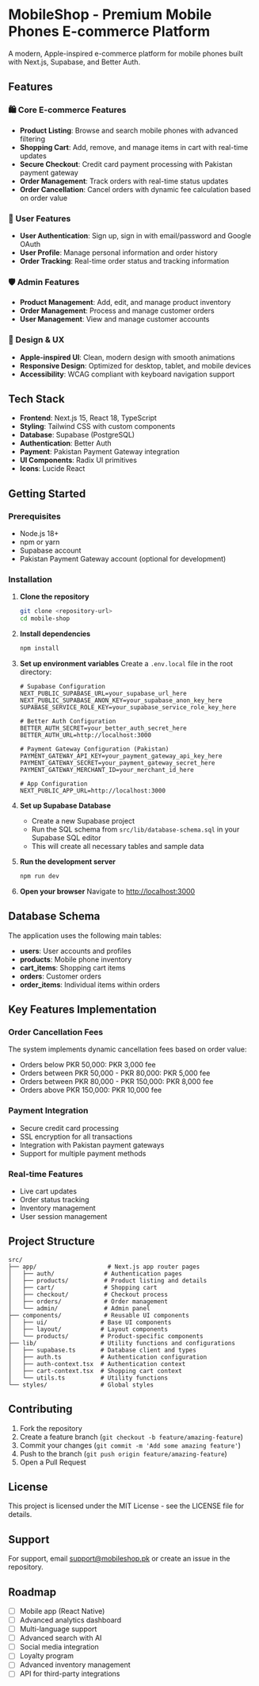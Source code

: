 # MobileShop - Premium Mobile Phones E-commerce Platform

A modern, Apple-inspired e-commerce platform for mobile phones built with Next.js, Supabase, and Better Auth.

## Features

### 🛍️ Core E-commerce Features
- **Product Listing**: Browse and search mobile phones with advanced filtering
- **Shopping Cart**: Add, remove, and manage items in cart with real-time updates
- **Secure Checkout**: Credit card payment processing with Pakistan payment gateway
- **Order Management**: Track orders with real-time status updates
- **Order Cancellation**: Cancel orders with dynamic fee calculation based on order value

### 👤 User Features
- **User Authentication**: Sign up, sign in with email/password and Google OAuth
- **User Profile**: Manage personal information and order history
- **Order Tracking**: Real-time order status and tracking information

### 🛡️ Admin Features
- **Product Management**: Add, edit, and manage product inventory
- **Order Management**: Process and manage customer orders
- **User Management**: View and manage customer accounts

### 🎨 Design & UX
- **Apple-inspired UI**: Clean, modern design with smooth animations
- **Responsive Design**: Optimized for desktop, tablet, and mobile devices
- **Accessibility**: WCAG compliant with keyboard navigation support

## Tech Stack

- **Frontend**: Next.js 15, React 18, TypeScript
- **Styling**: Tailwind CSS with custom components
- **Database**: Supabase (PostgreSQL)
- **Authentication**: Better Auth
- **Payment**: Pakistan Payment Gateway integration
- **UI Components**: Radix UI primitives
- **Icons**: Lucide React

## Getting Started

### Prerequisites

- Node.js 18+ 
- npm or yarn
- Supabase account
- Pakistan Payment Gateway account (optional for development)

### Installation

1. **Clone the repository**
   ```bash
   git clone <repository-url>
   cd mobile-shop
   ```

2. **Install dependencies**
   ```bash
   npm install
   ```

3. **Set up environment variables**
   Create a `.env.local` file in the root directory:
   ```env
   # Supabase Configuration
   NEXT_PUBLIC_SUPABASE_URL=your_supabase_url_here
   NEXT_PUBLIC_SUPABASE_ANON_KEY=your_supabase_anon_key_here
   SUPABASE_SERVICE_ROLE_KEY=your_supabase_service_role_key_here

   # Better Auth Configuration
   BETTER_AUTH_SECRET=your_better_auth_secret_here
   BETTER_AUTH_URL=http://localhost:3000

   # Payment Gateway Configuration (Pakistan)
   PAYMENT_GATEWAY_API_KEY=your_payment_gateway_api_key_here
   PAYMENT_GATEWAY_SECRET=your_payment_gateway_secret_here
   PAYMENT_GATEWAY_MERCHANT_ID=your_merchant_id_here

   # App Configuration
   NEXT_PUBLIC_APP_URL=http://localhost:3000
   ```

4. **Set up Supabase Database**
   - Create a new Supabase project
   - Run the SQL schema from `src/lib/database-schema.sql` in your Supabase SQL editor
   - This will create all necessary tables and sample data

5. **Run the development server**
   ```bash
   npm run dev
   ```

6. **Open your browser**
   Navigate to [http://localhost:3000](http://localhost:3000)

## Database Schema

The application uses the following main tables:

- **users**: User accounts and profiles
- **products**: Mobile phone inventory
- **cart_items**: Shopping cart items
- **orders**: Customer orders
- **order_items**: Individual items within orders

## Key Features Implementation

### Order Cancellation Fees
The system implements dynamic cancellation fees based on order value:
- Orders below PKR 50,000: PKR 3,000 fee
- Orders between PKR 50,000 - PKR 80,000: PKR 5,000 fee
- Orders between PKR 80,000 - PKR 150,000: PKR 8,000 fee
- Orders above PKR 150,000: PKR 10,000 fee

### Payment Integration
- Secure credit card processing
- SSL encryption for all transactions
- Integration with Pakistan payment gateways
- Support for multiple payment methods

### Real-time Features
- Live cart updates
- Order status tracking
- Inventory management
- User session management

## Project Structure

```
src/
├── app/                    # Next.js app router pages
│   ├── auth/              # Authentication pages
│   ├── products/          # Product listing and details
│   ├── cart/              # Shopping cart
│   ├── checkout/          # Checkout process
│   ├── orders/            # Order management
│   └── admin/             # Admin panel
├── components/            # Reusable UI components
│   ├── ui/               # Base UI components
│   ├── layout/           # Layout components
│   └── products/         # Product-specific components
├── lib/                  # Utility functions and configurations
│   ├── supabase.ts       # Database client and types
│   ├── auth.ts           # Authentication configuration
│   ├── auth-context.tsx  # Authentication context
│   ├── cart-context.tsx  # Shopping cart context
│   └── utils.ts          # Utility functions
└── styles/               # Global styles
```

## Contributing

1. Fork the repository
2. Create a feature branch (`git checkout -b feature/amazing-feature`)
3. Commit your changes (`git commit -m 'Add some amazing feature'`)
4. Push to the branch (`git push origin feature/amazing-feature`)
5. Open a Pull Request

## License

This project is licensed under the MIT License - see the LICENSE file for details.

## Support

For support, email support@mobileshop.pk or create an issue in the repository.

## Roadmap

- [ ] Mobile app (React Native)
- [ ] Advanced analytics dashboard
- [ ] Multi-language support
- [ ] Advanced search with AI
- [ ] Social media integration
- [ ] Loyalty program
- [ ] Advanced inventory management
- [ ] API for third-party integrations